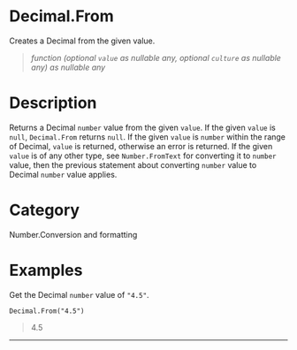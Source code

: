 ﻿# Decimal.From
Creates a Decimal from the given value.
> _function (optional <code>value</code> as nullable any, optional <code>culture</code> as nullable any) as nullable any_
# Description 
Returns a Decimal <code>number</code> value from the given <code>value</code>. If the given <code>value</code> is <code>null</code>, <code>Decimal.From</code> returns <code>null</code>.  If the given <code>value</code> is <code>number</code> within the range of Decimal, <code>value</code> is returned, otherwise an error is returned. If the given <code>value</code> is of any other type, see <code>Number.FromText</code> for converting it to <code>number</code> value, then the previous statement about converting <code>number</code> value to Decimal <code>number</code> value applies.

# Category 
Number.Conversion and formatting
# Examples 
Get the Decimal <code>number</code> value of <code>"4.5"</code>.
```
Decimal.From("4.5")
```
> 4.5
***
